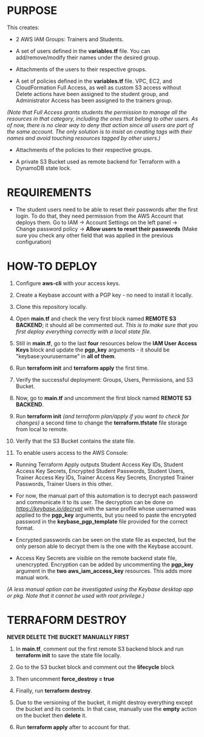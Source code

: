 # PURPOSE

This creates:

* 2 AWS IAM Groups: Trainers and Students.

* A set of users defined in the **variables.tf** file. You can add/remove/modify their names under the desired group.

* Attachments of the users to their respective groups.

* A set of policies defined in the **variables.tf** file. VPC, EC2, and CloudFormation Full Access, as well as custom S3 access without Delete actions have been assigned to the student group, and Administrator Access has been assigned to the trainers group.

_(Note that Full Access grants students the permission to manage all the resources in that category, including the ones that belong to other users. As of now, there is no clear way to deny that action since all users are part of the same account. The only solution is to insist on creating tags with their names and avoid touching resources tagged by other users.)_

* Attachments of the policies to their respective groups.

* A private S3 Bucket used as remote backend for Terraform with a DynamoDB state lock.


# REQUIREMENTS

* The student users need to be able to reset their passwords after the first login. To do that, they need permission from the AWS Account that deploys them. Go to IAM -> Account Settings on the left panel -> Change password policy -> **Allow users to reset their passwords** (Make sure you check any other field that was applied in the previous configuration)


# HOW-TO DEPLOY

1) Configure **aws-cli** with your access keys.

2) Create a Keybase account with a PGP key - no need to install it locally.

3) Clone this repository locally.

4) Open **main.tf** and check the very first block named **REMOTE S3 BACKEND**; it should all be commented out. _This is to make sure that you first deploy everything  correctly with a local state file._

5) Still in **main.tf**, go to the last **four** resources below the **IAM User Access Keys** block and update the **pgp_key** arguments - it should be "keybase:yourusername" in **all of them**.

6) Run **terraform init** and **terraform apply** the first time.

7) Verify the successful deployment: Groups, Users, Permissions, and S3 Bucket.

8) Now, go to **main.tf** and uncomment the first block named **REMOTE S3 BACKEND**.

9) Run **terraform init** _(and terraform plan/apply if you want to check for changes)_ a second time to change the **terraform.tfstate** file storage from local to remote.

10) Verify that the S3 Bucket contains the state file.

11) To enable users access to the AWS Console:

* Running Terraform Apply outputs Student Access Key IDs, Student Access Key Secrets, Encrypted Student Passwords, Student Users, Trainer Access Key IDs, Trainer Access Key Secrets, Encrypted Trainer Passwords, Trainer Users in this other. 

* For now, the manual part of this automation is to decrypt each password and communicate it to its user. The decryption can be done on _https://keybase.io/decrypt_ with the same profile whose usernamed was applied to the **pgp_key** arguments, but you need to paste the encrypted password in the **keybase_pgp_template** file provided for the correct format.

* Encrypted passwords can be seen on the state file as expected, but the only person able to decrypt them is the one with the Keybase account.

* Access Key Secrets are visible on the remote backend state file, unencrypted. Encryption can be added by uncommenting the **pgp_key** argument in the **two** **aws_iam_access_key** resources. This adds more manual work.

_(A less manual option can be investigated using the Keybase desktop app or pkg. Note that it cannot be used with root privilege.)_

# TERRAFORM DESTROY

**NEVER DELETE THE BUCKET MANUALLY FIRST**

1) In **main.tf**, comment out the first remote S3 backend block and run **terraform init** to save the state file locally.

2) Go to the S3 bucket block and comment out the **lifecycle** block

3) Then uncomment **force_destroy = true**

4) Finally, run **terraform destroy**.

5) Due to the versioning of the bucket, it might destroy everything except the bucket and its contents. In that case, manually use the **empty** action on the bucket then **delete** it.

6) Run **terraform apply** after to account for that.

